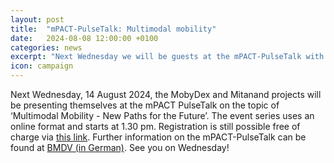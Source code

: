 ```yaml
---
layout: post
title:  "mPACT-PulseTalk: Multimodal mobility"
date:   2024-08-08 12:00:00 +0100
categories: news
excerpt: "Next Wednesday we will be guests at the mPACT-PulseTalk with the topic “Multimodal Mobility - New Ways for the Future”."
icon: campaign
---
```


Next Wednesday, 14 August 2024, the MobyDex and Mitanand projects will be presenting themselves at the mPACT PulseTalk on the topic of ‘Multimodal Mobility - New Paths for the Future’. The event series uses an online format and starts at 1.30 pm. Registration is still possible free of charge via [this link](https://vdivdeit.webex.com/weblink/register/r7d4af2879a7eac22ff5ccd31b714b4f3). Further information on the mPACT-PulseTalk can be found at [BMDV (in German)](https://bmdv.bund.de/SharedDocs/DE/Termine-mFUND/mpact-pulse-talk-multimodale-mobilitaet.html). See you on Wednesday!
